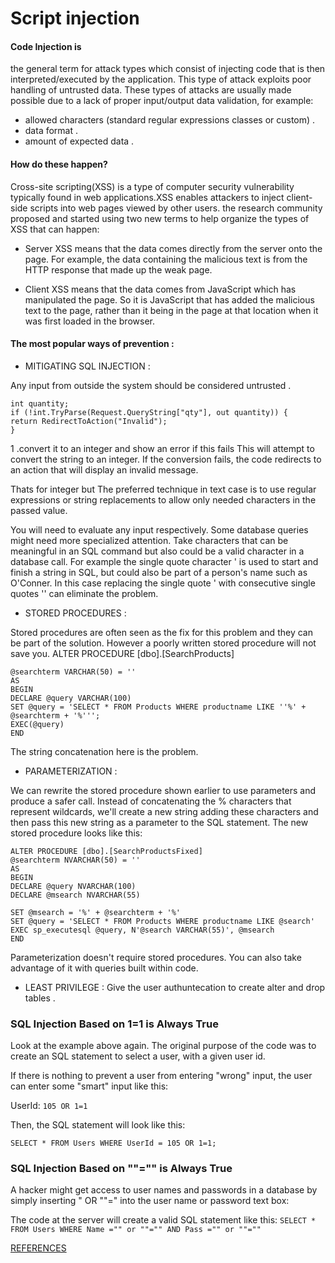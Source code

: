 

# Script injection


 #### Code Injection is
  the general term for attack types which consist of injecting code that is then interpreted/executed by the application.
 This type of attack exploits poor handling of untrusted data.
 These types of attacks are usually made possible due to a lack of proper input/output data validation, for example:
* allowed characters (standard regular expressions classes or custom) .
* data format .
* amount of expected data .

#### How do these happen?

Cross-site scripting(XSS) is a type of computer security vulnerability typically found in web applications.XSS enables attackers to inject client-side scripts into web pages viewed by other users. the research community proposed and started using two new terms to help organize the types of XSS that can happen:

* Server XSS means that the data comes directly from the server onto the page. For example, the data containing the malicious text is from the HTTP response that made up the weak page.

* Client XSS means that the data comes from JavaScript which has manipulated the page. So it is JavaScript that has added the malicious text to the page, rather than it being in the page at that location when it was first loaded in the browser.

#### The most popular ways of prevention :

* MITIGATING SQL INJECTION :

Any input from outside the system should be considered untrusted .
```
int quantity;
if (!int.TryParse(Request.QueryString["qty"], out quantity)) {
return RedirectToAction("Invalid");
}
```

1 .convert it to an integer and show an error if this fails
This will attempt to convert the string to an integer. If the conversion fails, the code redirects to an action that will display an invalid message.

Thats for integer but The preferred technique in text case is to use regular expressions or string replacements to allow only needed characters in the passed value.

You will need to evaluate any input respectively. Some database queries might need more specialized attention. Take characters that can be meaningful in an SQL command but also could be a valid character in a database call. For example the single quote character ' is used to start and finish a string in SQL, but could also be part of a person's name such as O'Conner. In this case replacing the single quote ' with consecutive single quotes '' can eliminate the problem.

* STORED PROCEDURES :

Stored procedures are often seen as the fix for this problem and they can be part of the solution. However a poorly written stored procedure will not save you.
ALTER PROCEDURE [dbo].[SearchProducts]
```
@searchterm VARCHAR(50) = ''
AS
BEGIN
DECLARE @query VARCHAR(100)
SET @query = 'SELECT * FROM Products WHERE productname LIKE ''%' + @searchterm + '%''';
EXEC(@query)
END
```
The string concatenation here is the problem.

* PARAMETERIZATION :

We can rewrite the stored procedure shown earlier to use parameters and produce a safer call. Instead of concatenating the % characters that represent wildcards, we'll create a new string adding these characters and then pass this new string as a parameter to the SQL statement. The new stored procedure looks like this:
```
ALTER PROCEDURE [dbo].[SearchProductsFixed]
@searchterm NVARCHAR(50) = ''
AS
BEGIN
DECLARE @query NVARCHAR(100)
DECLARE @msearch NVARCHAR(55)

SET @msearch = '%' + @searchterm + '%'
SET @query = 'SELECT * FROM Products WHERE productname LIKE @search'
EXEC sp_executesql @query, N'@search VARCHAR(55)', @msearch
END
```

Parameterization doesn't require stored procedures. You can also take advantage of it with queries built within code.

* LEAST PRIVILEGE :
Give the user authuntecation to create alter and drop tables .

### SQL Injection Based on 1=1 is Always True
Look at the example above again. The original purpose of the code was to create an SQL statement to select a user, with a given user id.

If there is nothing to prevent a user from entering "wrong" input, the user can enter some "smart" input like this:

UserId:
```105 OR 1=1```

Then, the SQL statement will look like this:

```SELECT * FROM Users WHERE UserId = 105 OR 1=1;```


### SQL Injection Based on ""="" is Always True

A hacker might get access to user names and passwords in a database by simply inserting " OR ""=" into the user name or password text box:

The code at the server will create a valid SQL statement like this:
```SELECT * FROM Users WHERE Name ="" or ""="" AND Pass ="" or ""=""```

[REFERENCES](https://www.w3schools.com/sql/sql_injection.asp)
